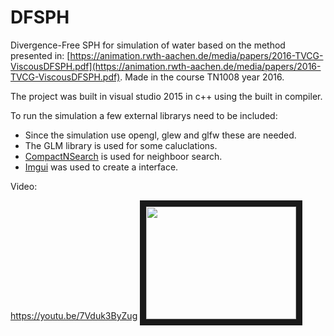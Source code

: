 # DFSPH

Divergence-Free SPH for simulation of water based on the method presented in: [https://animation.rwth-aachen.de/media/papers/2016-TVCG-ViscousDFSPH.pdf](https://animation.rwth-aachen.de/media/papers/2016-TVCG-ViscousDFSPH.pdf). Made in the course TN1008 year 2016.

The project was built in visual studio 2015 in c++ using the built in compiler. 

To run the simulation a few external librarys need to be included:

* Since the simulation use opengl, glew and glfw these are needed.
* The GLM library is used for some caluclations. 
* [CompactNSearch](https://github.com/InteractiveComputerGraphics/CompactNSearch) is used for neighboor search.
* [Imgui](https://github.com/ocornut/imgui) was used to create a interface.


Video:

https://youtu.be/7Vduk3ByZug
<a href="https://www.youtube.com/watch?v=7Vduk3ByZug&feature=youtu.be
" target="_blank"><img src="https://www.youtube.com/watch?v=7Vduk3ByZug&feature=youtu.be" 
alt="" width="240" height="180" border="10" /></a>
